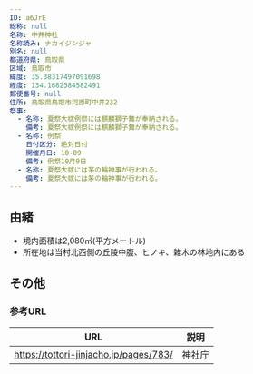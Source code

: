 ```yaml
---
ID: a6JrE
総称: null
名称: 中井神社
名称読み: ナカイジンジャ
別名: null
都道府県: 鳥取県
区域: 鳥取市
緯度: 35.38317497091698
経度: 134.1682584582491
郵便番号: null
住所: 鳥取県鳥取市河原町中井232
祭事:
  - 名称: 夏祭大祓例祭には麒麟獅子舞が奉納される。
    備考: 夏祭大祓例祭には麒麟獅子舞が奉納される。
  - 名称: 例祭
    日付区分: 絶対日付
    開催月日: 10-09
    備考: 例祭10月9日
  - 名称: 夏祭大祓には茅の輪神事が行われる。
    備考: 夏祭大祓には茅の輪神事が行われる。
---
```


## 由緒

- 境内面積は2,080㎡(平方メートル)
- 所在地は当村北西側の丘陵中腹、ヒノキ、雑木の林地内にある

## その他

### 参考URL

| URL                                    | 説明   |
| -------------------------------------- | ------ |
| https://tottori-jinjacho.jp/pages/783/ | 神社庁 |
